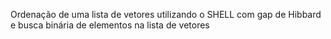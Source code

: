 Ordenação de uma lista de vetores utilizando o SHELL com gap de Hibbard e busca binária de elementos na lista de vetores
